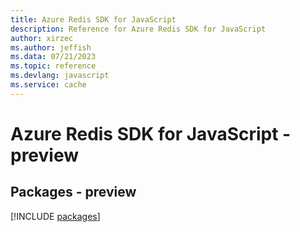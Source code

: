 ```yaml
---
title: Azure Redis SDK for JavaScript
description: Reference for Azure Redis SDK for JavaScript
author: xirzec
ms.author: jeffish
ms.data: 07/21/2023
ms.topic: reference
ms.devlang: javascript
ms.service: cache
---
```

# Azure Redis SDK for JavaScript - preview
## Packages - preview
[!INCLUDE [packages](redis-index.md)]